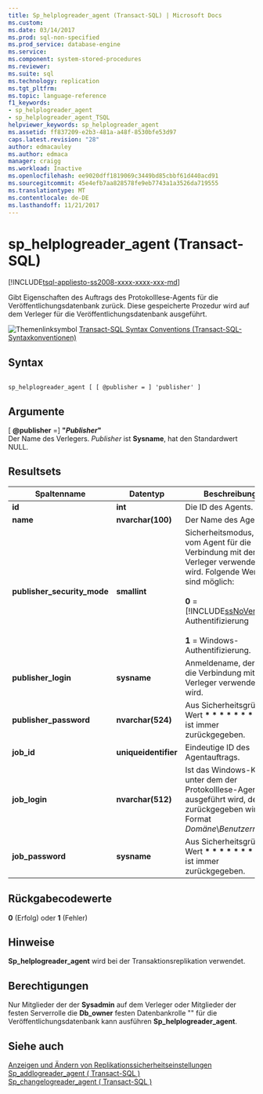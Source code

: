 ```yaml
---
title: Sp_helplogreader_agent (Transact-SQL) | Microsoft Docs
ms.custom: 
ms.date: 03/14/2017
ms.prod: sql-non-specified
ms.prod_service: database-engine
ms.service: 
ms.component: system-stored-procedures
ms.reviewer: 
ms.suite: sql
ms.technology: replication
ms.tgt_pltfrm: 
ms.topic: language-reference
f1_keywords:
- sp_helplogreader_agent
- sp_helplogreader_agent_TSQL
helpviewer_keywords: sp_helplogreader_agent
ms.assetid: ff837209-e2b3-481a-a48f-8530bfe53d97
caps.latest.revision: "28"
author: edmacauley
ms.author: edmaca
manager: craigg
ms.workload: Inactive
ms.openlocfilehash: ee9020dff1819069c3449bd85cbbf61d440acd91
ms.sourcegitcommit: 45e4efb7aa828578fe9eb7743a1a3526da719555
ms.translationtype: MT
ms.contentlocale: de-DE
ms.lasthandoff: 11/21/2017
---
```

# <a name="sphelplogreaderagent-transact-sql"></a>sp_helplogreader_agent (Transact-SQL)
[!INCLUDE[tsql-appliesto-ss2008-xxxx-xxxx-xxx-md](../../includes/tsql-appliesto-ss2008-xxxx-xxxx-xxx-md.md)]

  Gibt Eigenschaften des Auftrags des Protokolllese-Agents für die Veröffentlichungsdatenbank zurück. Diese gespeicherte Prozedur wird auf dem Verleger für die Veröffentlichungsdatenbank ausgeführt.  
  
 ![Themenlinksymbol](../../database-engine/configure-windows/media/topic-link.gif "Topic link icon") [Transact-SQL Syntax Conventions (Transact-SQL-Syntaxkonventionen)](../../t-sql/language-elements/transact-sql-syntax-conventions-transact-sql.md)  
  
## <a name="syntax"></a>Syntax  
  
```  
  
sp_helplogreader_agent [ [ @publisher = ] 'publisher' ]  
```  
  
## <a name="arguments"></a>Argumente  
 [  **@publisher** =] **"***Publisher***"**  
 Der Name des Verlegers. *Publisher* ist **Sysname**, hat den Standardwert NULL.  
  
## <a name="result-sets"></a>Resultsets  
  
|Spaltenname|Datentyp|Beschreibung|  
|-----------------|---------------|-----------------|  
|**id**|**int**|Die ID des Agents.|  
|**name**|**nvarchar(100)**|Der Name des Agents.|  
|**publisher_security_mode**|**smallint**|Sicherheitsmodus, der vom Agent für die Verbindung mit dem Verleger verwendet wird. Folgende Werte sind möglich:<br /><br /> **0**  =  [!INCLUDE[ssNoVersion](../../includes/ssnoversion-md.md)] Authentifizierung<br /><br /> **1** = Windows-Authentifizierung.|  
|**publisher_login**|**sysname**|Anmeldename, der für die Verbindung mit dem Verleger verwendet wird.|  
|**publisher_password**|**nvarchar(524)**|Aus Sicherheitsgründen Wert  **\* \* \* \* \* \* \* \* \* \***  ist immer zurückgegeben.|  
|**job_id**|**uniqueidentifier**|Eindeutige ID des Agentauftrags.|  
|**job_login**|**nvarchar(512)**|Ist das Windows-Konto unter dem der Protokolllese-Agent ausgeführt wird, der zurückgegeben wird, im Format *Domäne*\\*Benutzername*.|  
|**job_password**|**sysname**|Aus Sicherheitsgründen Wert  **\* \* \* \* \* \* \* \* \* \***  ist immer zurückgegeben.|  
  
## <a name="return-code-values"></a>Rückgabecodewerte  
 **0** (Erfolg) oder **1** (Fehler)  
  
## <a name="remarks"></a>Hinweise  
 **Sp_helplogreader_agent** wird bei der Transaktionsreplikation verwendet.  
  
## <a name="permissions"></a>Berechtigungen  
 Nur Mitglieder der der **Sysadmin** auf dem Verleger oder Mitglieder der festen Serverrolle die **Db_owner** festen Datenbankrolle "" für die Veröffentlichungsdatenbank kann ausführen **Sp_helplogreader_agent**.  
  
## <a name="see-also"></a>Siehe auch  
 [Anzeigen und Ändern von Replikationssicherheitseinstellungen](../../relational-databases/replication/security/view-and-modify-replication-security-settings.md)   
 [Sp_addlogreader_agent &#40; Transact-SQL &#41;](../../relational-databases/system-stored-procedures/sp-addlogreader-agent-transact-sql.md)   
 [Sp_changelogreader_agent &#40; Transact-SQL &#41;](../../relational-databases/system-stored-procedures/sp-changelogreader-agent-transact-sql.md)  
  
  
